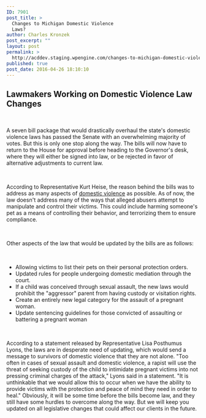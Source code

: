 ```yaml
---
ID: 7901
post_title: >
  Changes to Michigan Domestic Violence
  Laws?
author: Charles Kronzek
post_excerpt: ""
layout: post
permalink: >
  http://acddev.staging.wpengine.com/changes-to-michigan-domestic-violence-laws.html
published: true
post_date: 2016-04-26 18:10:10
---
```

<h2><b>Lawmakers Working on Domestic Violence Law Changes</b></h2>
&nbsp;

<span style="font-weight: 400;">A seven bill package that would drastically overhaul the state's domestic violence laws has passed the Senate with an overwhelming majority of votes. But this is only one stop along the way. The bills will now have to return to the House for approval before heading to the Governor's desk, where they will either be signed into law, or be rejected in favor of alternative adjustments to current law.</span><!--more-->

&nbsp;

<span style="font-weight: 400;">According to Representative Kurt Heise, the reason behind the bills was to address as many aspects of <a href="http://acddev.staging.wpengine.com/domestic-assault.html" target="_blank">domestic violence</a> as possible. As of now, the law doesn't address many of the ways that alleged abusers attempt to manipulate and control their victims. This could include harming someone's pet as a means of controlling their behavior, and terrorizing them to ensure compliance.</span>

&nbsp;

<span style="font-weight: 400;">Other aspects of the law that would be updated by the bills are as follows:</span>

&nbsp;
<ul>
 	<li style="font-weight: 400;"><span style="font-weight: 400;">Allowing victims to list their pets on their personal protection orders.</span></li>
 	<li style="font-weight: 400;"><span style="font-weight: 400;">Updated rules for people undergoing domestic mediation through the court.</span></li>
 	<li style="font-weight: 400;"><span style="font-weight: 400;">If a child was conceived through sexual assault, the new laws would prohibit the "aggressor" parent from having custody or visitation rights.</span></li>
 	<li style="font-weight: 400;"><span style="font-weight: 400;">Create an entirely new legal category for the assault of a pregnant woman.</span></li>
 	<li style="font-weight: 400;"><span style="font-weight: 400;">Update sentencing guidelines for those convicted of assaulting or battering a pregnant woman</span></li>
</ul>
&nbsp;

<span style="font-weight: 400;">According to a statement released by Representative Lisa Posthumus Lyons, the laws are in desperate need of updating, which would send a message to survivors of domestic violence that they are not alone. "Too often in cases of sexual assault and domestic violence, a rapist will use the threat of seeking custody of the child to intimidate pregnant victims into not pressing criminal charges of the attack," Lyons said in a statement. "It is unthinkable that we would allow this to occur when we have the ability to provide victims with the protection and peace of mind they need in order to heal."</span>
<span style="font-weight: 400;">Obviously, it will be some time before the bills become law, and they still have some hurdles to overcome along the way. But we will keep you updated on all legislative changes that could affect our clients in the future.</span>